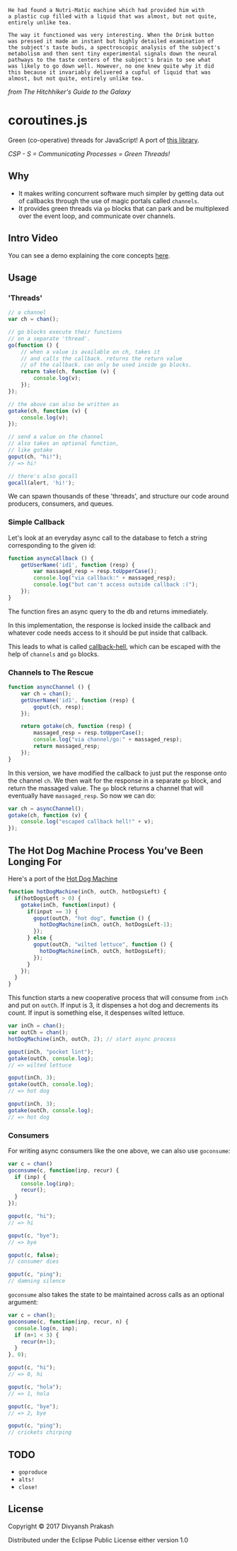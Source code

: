 ```
He had found a Nutri-Matic machine which had provided him with
a plastic cup filled with a liquid that was almost, but not quite,
entirely unlike tea.

The way it functioned was very interesting. When the Drink button
was pressed it made an instant but highly detailed examination of
the subject's taste buds, a spectroscopic analysis of the subject's
metabolism and then sent tiny experimental signals down the neural
pathways to the taste centers of the subject's brain to see what
was likely to go down well. However, no one knew quite why it did
this because it invariably delivered a cupful of liquid that was
almost, but not quite, entirely unlike tea.
```
*from The Hitchhiker's Guide to the Galaxy*

# coroutines.js

Green (co-operative) threads for JavaScript! A port of [this library](https://github.com/divs1210/functional-core-async).

*CSP - S = Communicating Processes = Green Threads!*

## Why

- It makes writing concurrent software much simpler by getting data out
of callbacks through the use of magic portals called `channels`.
- It provides green threads via `go` blocks that can park and be multiplexed
over the event loop, and communicate over channels.

## Intro Video

You can see a demo explaining the core concepts [here](https://www.youtube.com/watch?v=bjQenG-gcME).

## Usage

### 'Threads'

```javascript
// a channel
var ch = chan();

// go blocks execute their functions
// on a separate 'thread'.
go(function () {
    // when a value is available on ch, takes it
    // and calls the callback. returns the return value
    // of the callback. can only be used inside go blocks.
    return take(ch, function (v) {
        console.log(v);
    });
});

// the above can also be written as
gotake(ch, function (v) {
    console.log(v);
});

// send a value on the channel
// also takes an optional function,
// like gotake
goput(ch, "hi!");
// => hi!

// there's also gocall
gocall(alert, 'hi!');
```
We can spawn thousands of these 'threads', and structure our
code around producers, consumers, and queues.

### Simple Callback

Let's look at an everyday async call to the database to fetch
a string corresponding to the given id:

```javascript
function asyncCallback () {
    getUserName('id1', function (resp) {
        var massaged_resp = resp.toUpperCase();
        console.log("via callback:" + massaged_resp);
        console.log("but can't access outside callback :(");
    });
}
```

The function fires an async query to the db and returns immediately.

In this implementation, the response is locked inside the callback
and whatever code needs access to it should be put inside that callback.

This leads to what is called [callback-hell](http://callbackhell.com/),
which can be escaped with the help of `channels` and `go` blocks.

### Channels to The Rescue
```javascript
function asyncChannel () {
    var ch = chan();
    getUserName('id1', function (resp) {
        goput(ch, resp);
    });

    return gotake(ch, function (resp) {
        massaged_resp = resp.toUpperCase();
        console.log("via channel/go:" + massaged_resp);
        return massaged_resp;
    });
}
```
In this version, we have modified the callback to just put the response onto
the channel `ch`. We then wait for the response in a separate `go` block, and
return the massaged value. The `go` block returns a channel that will eventually
have `massaged_resp`. So now we can do:

```javascript
var ch = asyncChannel();
gotake(ch, function (v) {
    console.log("escaped callback hell!" + v);
});
```

## The Hot Dog Machine Process You’ve Been Longing For

Here's a port of the [Hot Dog Machine](https://www.braveclojure.com/core-async/)

```javascript
function hotDogMachine(inCh, outCh, hotDogsLeft) {
  if(hotDogsLeft > 0) {
    gotake(inCh, function(input) {
      if(input == 3) {
        goput(outCh, "hot dog", function () {
          hotDogMachine(inCh, outCh, hotDogsLeft-1);
        });
      } else {
        goput(outCh, "wilted lettuce", function () {
          hotDogMachine(inCh, outCh, hotDogsLeft);
        });
      }
    });
  }
}
```
This function starts a new cooperative process that will consume from `inCh`
and put on `outCh`. If input is 3, it dispenses a hot dog and decrements its
count. If input is something else, it despenses wilted lettuce.

```javascript
var inCh = chan();
var outCh = chan();
hotDogMachine(inCh, outCh, 2); // start async process

goput(inCh, "pocket lint");
gotake(outCh, console.log);
// => wilted lettuce

goput(inCh, 3);
gotake(outCh, console.log);
// => hot dog

goput(inCh, 3);
gotake(outCh, console.log);
// => hot dog
```

### Consumers

For writing async consumers like the one above, we can also use `goconsume`:
```javascript
var c = chan()
goconsume(c, function(inp, recur) {
  if (inp) {
    console.log(inp);
    recur();
  }
});

goput(c, "hi");
// => hi

goput(c, "bye");
// => bye

goput(c, false);
// consumer dies

goput(c, "ping");
// damning silence
```

`goconsume` also takes the state to be maintained across calls as an optional argument:
```javascript
var c = chan();
goconsume(c, function(inp, recur, n) {
  console.log(n, inp);
  if (n+1 < 3) {
    recur(n+1);
  }
}, 0);

goput(c, "hi");
// => 0, hi

goput(c, "hola");
// => 1, hola

goput(c, "bye");
// => 2, bye

goput(c, "ping");
// crickets chirping
```

## TODO
- `goproduce`
- `alts!`
- `close!`

## License

Copyright © 2017 Divyansh Prakash

Distributed under the Eclipse Public License either version 1.0
